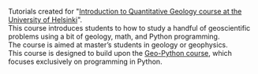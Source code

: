 Tutorials created for "[Introduction to Quantitative Geology course at the University of Helsinki](https://introqg-site.readthedocs.io/en/latest/)".   
This course introduces students to how to study a handful of geoscientific problems using a bit of geology, math, and Python programming.   
The course is aimed at master’s students in geology or geophysics.   
This course is designed to build upon the [Geo-Python course](https://geo-python.github.io/), which focuses exclusively on programming in Python.
